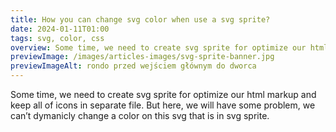 ```yaml
---
title: How you can change svg color when use a svg sprite?
date: 2024-01-11T01:00
tags: svg, color, css
overview: Some time, we need to create svg sprite for optimize our html markup and keep all of	icons in separate file. But here, we will have some problem, we can’t dymanicly change a	color on this svg that is in svg sprite.
previewImage: /images/articles-images/svg-sprite-banner.jpg
previewImageAlt: rondo przed wejściem głównym do dworca
---
```


Some time, we need to create svg sprite for optimize our html markup and keep all of
icons in separate file. But here, we will have some problem, we can’t dymanicly change a
color on this svg that is in svg sprite.
